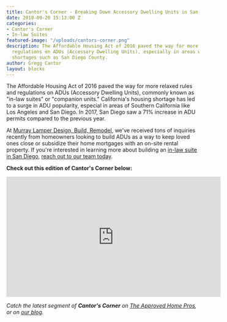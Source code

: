 ```yaml
---
title: Cantor's Corner - Breaking Down Accessory Dwelling Units in San Diego
date: 2018-09-20 15:13:00 Z
categories:
- Cantor's Corner
- In-law Suites
featured-image: "/uploads/cantors-corner.png"
description: The Affordable Housing Act of 2016 paved the way for more relaxed rules and
  regulations on ADUs (Accessory Dwelling Units), especially in areas with housing
  shortages such as San Diego County.
author: Gregg Cantor
layout: blocks
---
```


The Affordable Housing Act of 2016 paved the way for more relaxed rules and regulations on ADUs (Accessory Dwelling Units), commonly known as "in-law suites" or "companion units." California's housing shortage has led to a surge in ADU popularity, especial in areas of Southern California like Los Angeles and San Diego. In 2017, San Diego saw a 71% increase in ADU permits compared to the previous year.

At [Murray Lamper Design, Build, Remodel](/), we've received tons of inquiries recently from homeowners looking to build ADUs as a way to keep loved ones close or subsidize their home mortgages with an on-site rental property. If you're interested in learning more about building an [in-law suite in San Diego](/san-diego-in-law-suites), [reach out to our team today](#quick-contact).

**Check out this edition of Cantor's Corner below:**

<div class="flex-video">
  <iframe width="560" height="315" src="https://www.youtube.com/embed/iu-oYu5ozw8?rel=0&amp;showinfo=0" frameborder="0" allowfullscreen></iframe>
</div>

_Catch the latest segment of **Cantor's Corner** on [The Approved Home Pros](https://www.sandiegoapprovedhomepros.com/blog/category/cantors-corner/), or on [our blog](/blog/categories/#cantor-s-corner)._
